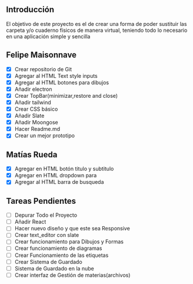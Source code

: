 ## Introducción
El objetivo de este proyecto es el de crear una forma  de poder sustituir las carpeta y/o cuaderno físicos de manera virtual, teniendo  todo lo necesario en una aplicación simple y sencilla

## Felipe Maisonnave
 - [x] Crear repositorio de  Git
 - [x] Agregar al HTML Text style inputs  
 - [x] Agregar al HTML botones para dibujos
 - [x] Añadir electron
 - [x] Crear TopBar(minimizar,restore and close)
 - [x] Añadir tailwind
 - [x] Crear CSS básico
 - [x] Añadir Slate
 - [x] Añadir Moongose
 - [x] Hacer Readme.md
 - [X] Crear un mejor prototipo 

## Matías Rueda

 - [x] Agregar en HTML botón titulo y subtitulo
 - [x] Agregar en HTML dropdown para
 - [x] Agregar al HTML barra de busqueda

## Tareas Pendientes

 - [ ] Depurar Todo el Proyecto
 - [ ] Añadir React
 - [ ] Hacer nuevo diseño y que este sea Responsive
 - [ ] Crear text_editor con slate
 - [ ] Crear funcionamiento para Dibujos y Formas
 - [ ] Crear funcionamiento de diagramas
 - [ ] Crear Funcionamiento de las etiquetas
 - [ ] Crear Sistema de Guardado
 - [ ] Sistema de Guardado en la nube
 - [ ] Crear interfaz de Gestión de materias(archivos)
